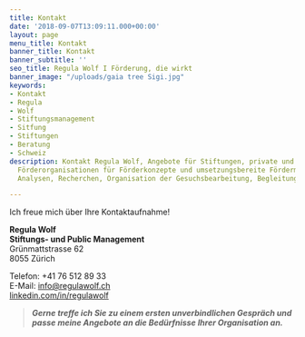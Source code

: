 ```yaml
---
title: Kontakt
date: '2018-09-07T13:09:11.000+00:00'
layout: page
menu_title: Kontakt
banner_title: Kontakt
banner_subtitle: ''
seo_title: Regula Wolf I Förderung, die wirkt
banner_image: "/uploads/gaia tree Sigi.jpg"
keywords:
- Kontakt
- Regula
- Wolf
- Stiftungsmanagement
- Sitfung
- Stiftungen
- Beratung
- Schweiz
description: Kontakt Regula Wolf, Angebote für Stiftungen, private und öffentliche
  Förderorganisationen für Förderkonzepte und umsetzungsbereite Fördermassnahmen,
  Analysen, Recherchen, Organisation der Gesuchsbearbeitung, Begleitung der Neupositionierung

---
```

Ich freue mich über Ihre Kontaktaufnahme!

**Regula Wolf  
Stiftungs- und Public Management**  
Grünmattstrasse 62  
8055 Zürich

Telefon: +41 76 512 89 33  
E-Mail: [info@regulawolf.ch](mailto:info@regulawolf.ch)  
[linkedin.com/in/regulawolf ](https://www.linkedin.com/in/regulawolf)

> **_Gerne treffe ich Sie zu einem ersten unverbindlichen Gespräch und passe meine Angebote an die Bedürfnisse Ihrer Organisation an._**